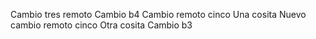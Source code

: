Cambio tres remoto
Cambio b4
Cambio remoto cinco
Una cosita
Nuevo cambio remoto cinco
Otra cosita
Cambio b3
